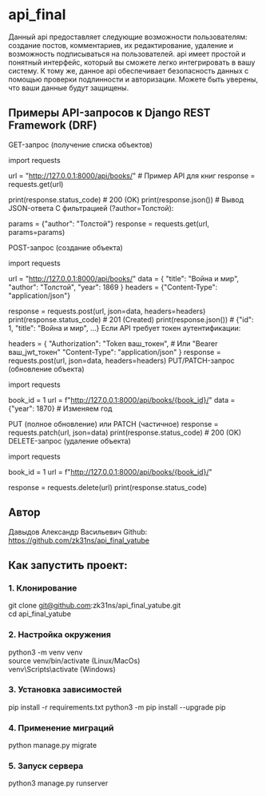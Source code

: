 # api_final
Данный api предоставляет следующие возможности пользователям: создание постов, комментариев, их редактирование, удаление и возможность подписываться на пользователей. api имеет простой и понятный интерфейс, который вы сможете легко интегрировать в вашу систему. К тому же, данное api обеспечивает безопасность данных с помощью проверки подлинности и авторизации. Можете быть уверены, что ваши данные будут защищены.

## Примеры API-запросов к Django REST Framework (DRF)
GET-запрос (получение списка объектов)

import requests

url = "http://127.0.0.1:8000/api/books/"  # Пример API для книг
response = requests.get(url)

print(response.status_code)  # 200 (OK)
print(response.json())  # Вывод JSON-ответа
С фильтрацией (?author=Толстой):

params = {"author": "Толстой"}
response = requests.get(url, params=params)

POST-запрос (создание объекта)

import requests

url = "http://127.0.0.1:8000/api/books/"
data = {
    "title": "Война и мир",
    "author": "Толстой",
    "year": 1869
}
headers = {"Content-Type": "application/json"}

response = requests.post(url, json=data, headers=headers)
print(response.status_code)  # 201 (Created)
print(response.json())  # {"id": 1, "title": "Война и мир", ...}
Если API требует токен аутентификации:

headers = {
    "Authorization": "Token ваш_токен",  # Или "Bearer ваш_jwt_токен"
    "Content-Type": "application/json"
}
response = requests.post(url, json=data, headers=headers)
PUT/PATCH-запрос (обновление объекта)

import requests

book_id = 1
url = f"http://127.0.0.1:8000/api/books/{book_id}/"
data = {"year": 1870}  # Изменяем год

PUT (полное обновление) или PATCH (частичное)
response = requests.patch(url, json=data)
print(response.status_code)  # 200 (OK)
DELETE-запрос (удаление объекта)

import requests

book_id = 1
url = f"http://127.0.0.1:8000/api/books/{book_id}/"

response = requests.delete(url)
print(response.status_code)

## Автор
Давыдов Александр Васильевич
Github:
https://github.com/zk31ns/api_final_yatube


## Как запустить проект:

### 1. Клонирование
git clone git@github.com:zk31ns/api_final_yatube.git
\
cd api_final_yatube

### 2. Настройка окружения

python3 -m venv venv
\
source venv/bin/activate  (Linux/MacOs)
\
venv\Scripts\activate  (Windows)

### 3. Установка зависимостей
pip install -r requirements.txt
python3 -m pip install --upgrade pip

### 4. Применение миграций
python manage.py migrate

### 5. Запуск сервера
python3 manage.py runserver

